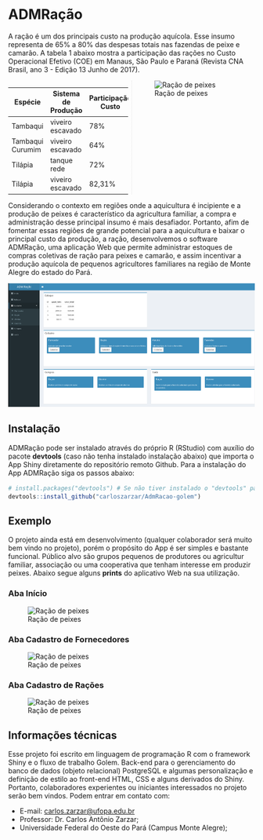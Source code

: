 
<!-- README.md is generated from README.Rmd. Please edit that file -->

# ADMRação

<!-- badges: start -->
<!-- badges: end -->

A ração é um dos principais custo na produção aquícola. Esse insumo
representa de 65% a 80% das despesas totais nas fazendas de peixe e
camarão. A tabela 1 abaixo mostra a participação das rações no Custo
Operacional Efetivo (COE) em Manaus, São Paulo e Paraná (Revista CNA
Brasil, ano 3 - Edição 13 Junho de 2017).

<div
style="-webkit-column-count: 2; -moz-column-count: 2; column-count: 2; -webkit-column-rule: 1px dotted #e0e0e0; -moz-column-rule: 1px dotted #e0e0e0; column-rule: 1px dotted #e0e0e0;">

<div>

| Espécie          | Sistema de Produção | Participação Custo |
|------------------|---------------------|--------------------|
| Tambaqui         | viveiro escavado    | 78%                |
| Tambaqui Curumim | viveiro escavado    | 64%                |
| Tilápia          | tanque rede         | 72%                |
| Tilápia          | viveiro escavado    | 82,31%             |

</div>

<div>

<figure>
<img src="/home/zarzar/Documentos/Golem/AdmRacao/man/figures/racao.jpg"
title="Ração peixe" style="width:50.0%" alt="Ração de peixes" />
<figcaption aria-hidden="true">Ração de peixes</figcaption>
</figure>

</div>

</div>

Considerando o contexto em regiões onde a aquicultura é incipiente e a
produção de peixes é característico da agricultura familiar, a compra e
administração desse principal insumo é mais desafiador. Portanto, afim
de fomentar essas regiões de grande potencial para a aquicultura e
baixar o principal custo da produção, a ração, desenvolvemos o software
ADMRação, uma aplicação Web que permite administrar estoques de compras
coletivas de ração para peixes e camarão, e assim incentivar a produção
aquícola de pequenos agricultores familiares na região de Monte Alegre
do estado do Pará.

<a href="https://github.com/carloszarzar/AdmRacao-golem/blob/master/man/figures/app_inicio.png">
<img src="https://github.com/carloszarzar/AdmRacao-golem/blob/master/man/figures/app_inicio.png" width="630" height="252"/>
</a>

## Instalação

ADMRação pode ser instalado através do próprio R (RStudio) com auxílio
do pacote **devtools** (caso não tenha instalado instalação abaixo) que
importa o App Shiny diretamente do repositório remoto Github. Para a
instalação do App ADMRação siga os passos abaixo:

``` r
# install.packages("devtools") # Se não tiver instalado o "devtools" package
devtools::install_github("carloszarzar/AdmRacao-golem")
```

## Exemplo

O projeto ainda está em desenvolvimento (qualquer colaborador será muito
bem vindo no projeto), porém o propósito do App é ser simples e bastante
funcional. Público alvo são grupos pequenos de produtores ou agricultur
familiar, associação ou uma cooperativa que tenham interesse em produzir
peixes. Abaixo segue alguns **prints** do aplicativo Web na sua
utilização.

### Aba Início

<figure>
<img
src="/home/zarzar/Documentos/Golem/AdmRacao/man/figures/app_inicio.png"
style="width:70.0%" alt="Ração de peixes" />
<figcaption aria-hidden="true">Ração de peixes</figcaption>
</figure>

### Aba Cadastro de Fornecedores

<figure>
<img
src="/home/zarzar/Documentos/Golem/AdmRacao/man/figures/app_fornecedor.png"
style="width:70.0%" alt="Ração de peixes" />
<figcaption aria-hidden="true">Ração de peixes</figcaption>
</figure>

### Aba Cadastro de Rações

<figure>
<img
src="/home/zarzar/Documentos/Golem/AdmRacao/man/figures/app_racao.png"
style="width:70.0%" alt="Ração de peixes" />
<figcaption aria-hidden="true">Ração de peixes</figcaption>
</figure>

## Informações técnicas

Esse projeto foi escrito em linguagem de programação R com o framework
Shiny e o fluxo de trabalho Golem. Back-end para o gerenciamento do
banco de dados (objeto relacional) PostgreSQL e algumas personalização e
definição de estilo ao front-end HTML, CSS e alguns derivados do Shiny.
Portanto, colaboradores experientes ou iniciantes interessados no
projeto serão bem vindos. Podem entrar em contato com:

- E-mail: <carlos.zarzar@ufopa.edu.br>
- Professor: Dr. Carlos Antônio Zarzar;
- Universidade Federal do Oeste do Pará (Campus Monte Alegre);

